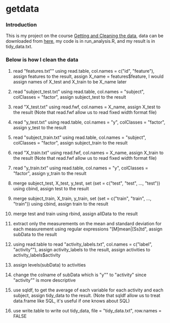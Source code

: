 # getdata

### Introduction
This is my project on the course [Getting and Cleaning the data](https://www.coursera.org/course/getdata), data can be downloaded from [here](https://d396qusza40orc.cloudfront.net/getdata%2Fprojectfiles%2FUCI%20HAR%20Dataset.zip), my code is in run_analysis.R, and my result is in tidy_data.txt.  

### Below is how I clean the data

1. read "features.txt"" using read.table, col.names = c("id", "feature"), assign features to the result, assign X_name = features$feature, I would assign names of X_test and X_train to be X_name later
  
2. read "subject_test.txt" using read.table, col.names = "subject", colClasses = "factor", assign subject_test to the result
3. read "X_test.txt" using read.fwf, col.names = X_name, assign X_test to the result (Note that read.fwf allow us to read fixed width format file)
4. read "y_test.txt" using read.table, col.names = "y", colClasses = "factor", assign y_test to the result
  
5. read "subject_train.txt" using read.table, col.names = "subject", colClasses = "factor", assign subject_train to the result
6. read "X_train.txt" using read.fwf, col.names = X_name, assign X_train to the result (Note that read.fwf allow us to read fixed width format file)
7. read "y_train.txt" using read.table, col.names = "y", colClasses = "factor", assign y_train to the result
  
8. merge subject_test, X_test, y_test, set (set = c("test", "test", ..., "test")) using cbind, assign test to the result
9. merge subject_train, X_train, y_train, set (set = c("train", "train", ..., "train")) using cbind, assign train to the result
10. merge test and train using rbind, assign allData to the result
  
11. extract only the measurements on the mean and standard deviation for each measurement using regular expressions "[M]mean|[Ss]td", assign subData to the result
  
12. using read.table to read "activity_labels.txt", col.names = c("label", "activity""), assign activity_labels to the result, assign activities to activity_labels$activity
13. assign levels(subData) to activities
  
14. change the colname of subData which is "y"" to "activity" since "activity"" is more descriptive
  
15. use sqldf, to get the average of each variable for each activity and each subject, assign tidy_data to the result. (Note that sqldf allow us to treat data.frame like SQL, it's useful if one knows about SQL)
16. use write.table to write out tidy_data, file = "tidy_data.txt", row.names = FALSE
